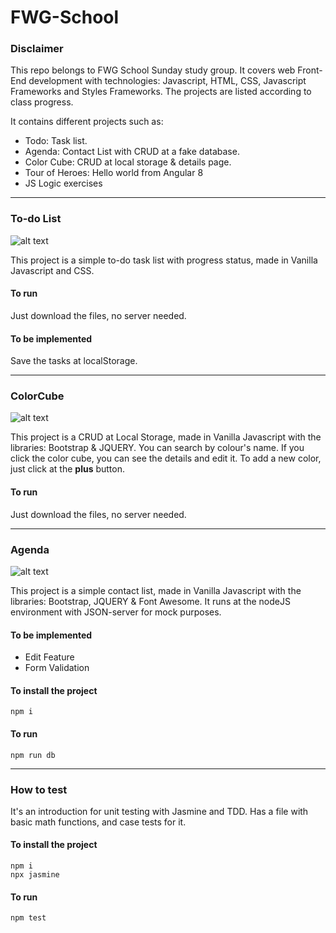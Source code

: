 # FWG-School

### Disclaimer
This repo belongs to FWG School Sunday study group. It covers web Front-End development with technologies: Javascript, HTML, CSS, Javascript Frameworks and Styles Frameworks. The projects are listed according to class progress.

It contains different projects such as:

* Todo: Task list.
* Agenda: Contact List with CRUD at a fake database.
* Color Cube: CRUD at local storage & details page.
* Tour of Heroes: Hello world from Angular 8
* JS Logic exercises
____

### To-do List
![alt text](http://i64.tinypic.com/2lb0rd5.png, "Todo")

This project is a simple to-do task list with progress status, made in Vanilla Javascript and CSS.

#### To run
Just download the files, no server needed.

#### To be implemented
Save the tasks at localStorage.
____

### ColorCube
![alt text](http://i64.tinypic.com/2yjqb93.png, "ColorCube")

This project is a CRUD at Local Storage, made in Vanilla Javascript with the libraries: Bootstrap & JQUERY.
You can search by colour's name. If you click the color cube, you can see the details and edit it. To add a new color, 
just click at the **plus** button.

#### To run
Just download the files, no server needed.
____

### Agenda
![alt text](http://i68.tinypic.com/2wptb9k.png, "Agenda")

This project is a simple contact list, made in Vanilla Javascript with the libraries: Bootstrap, JQUERY & Font Awesome.
It runs at the nodeJS environment with JSON-server for mock purposes.

#### To be implemented
- Edit Feature
- Form Validation

#### To install the project
```npm i ```

#### To run
```npm run db```
____

### How to test

It's an introduction for unit testing with Jasmine and TDD. Has a file with basic math functions, and case tests for it.

#### To install the project


    npm i 
    npx jasmine


#### To run
```npm test```

